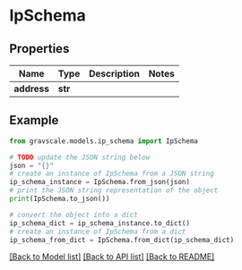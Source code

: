 # IpSchema


## Properties

Name | Type | Description | Notes
------------ | ------------- | ------------- | -------------
**address** | **str** |  | 

## Example

```python
from gravscale.models.ip_schema import IpSchema

# TODO update the JSON string below
json = "{}"
# create an instance of IpSchema from a JSON string
ip_schema_instance = IpSchema.from_json(json)
# print the JSON string representation of the object
print(IpSchema.to_json())

# convert the object into a dict
ip_schema_dict = ip_schema_instance.to_dict()
# create an instance of IpSchema from a dict
ip_schema_from_dict = IpSchema.from_dict(ip_schema_dict)
```
[[Back to Model list]](../README.md#documentation-for-models) [[Back to API list]](../README.md#documentation-for-api-endpoints) [[Back to README]](../README.md)


